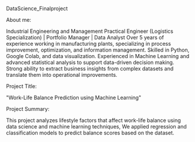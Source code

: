 DataScience_Finalproject

About me:

Industrial Engineering and Management Practical Engineer (Logistics Specialization) | Portfolio Manager | Data Analyst
Over 5 years of experience working in manufacturing plants, specializing in process improvement, optimization, and information management.
Skilled in Python, Google Colab, and data visualization.
Experienced in Machine Learning and advanced statistical analysis to support data-driven decision making.
Strong ability to extract business insights from complex datasets and translate them into operational improvements.

Project Title:

"Work-Life Balance Prediction using Machine Learning"

Project Summary:

This project analyzes lifestyle factors that affect work-life balance using data science and machine learning techniques, We applied regression and classification models to predict balance scores based on the dataset.

